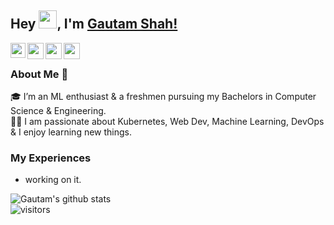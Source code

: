 ## Hey <img src="https://github.com/TheDudeThatCode/TheDudeThatCode/blob/master/Assets/Hi.gif" width="29px">, I'm [Gautam Shah!](https://kunal-kushwaha.github.io) 

<a href="https://www.linkedin.com/in/gautamshahs/">
  <img align="left" width="24px" src="https://cdn.jsdelivr.net/npm/simple-icons@v3/icons/linkedin.svg"  />
</a>

<a href="https://twitter.com/ShahsGautam">
  <img align="left" width="26px" src="https://cdn.jsdelivr.net/npm/simple-icons@v3/icons/twitter.svg" />
</a>

<a href="mailto:shahsgautam@gmail.com">
  <img align="left" width="26px" src="https://cdn.jsdelivr.net/npm/simple-icons@v3/icons/gmail.svg" />
</a>

<a href="https://dev.to/shahsgautam">
  <img align="left" width="26px" src="https://cdn.jsdelivr.net/npm/simple-icons@v3/icons/medium.svg" />
</a>

<br />

### About Me 🚀
🎓 I’m an ML enthusiast & a freshmen pursuing my Bachelors in Computer Science & Engineering. </br>
👨‍💻 I am passionate about Kubernetes, Web Dev, Machine Learning, DevOps & I enjoy learning new things. </br>

### My Experiences
- working on it.

![Gautam's github stats](https://github-readme-stats.vercel.app/api?username=Gautamshahkiit&show_icons=true&hide_border=true)
<br />
![visitors](https://visitor-badge.laobi.icu/badge?page_id=Gautamshahkiit.Gautamshahkiit)
